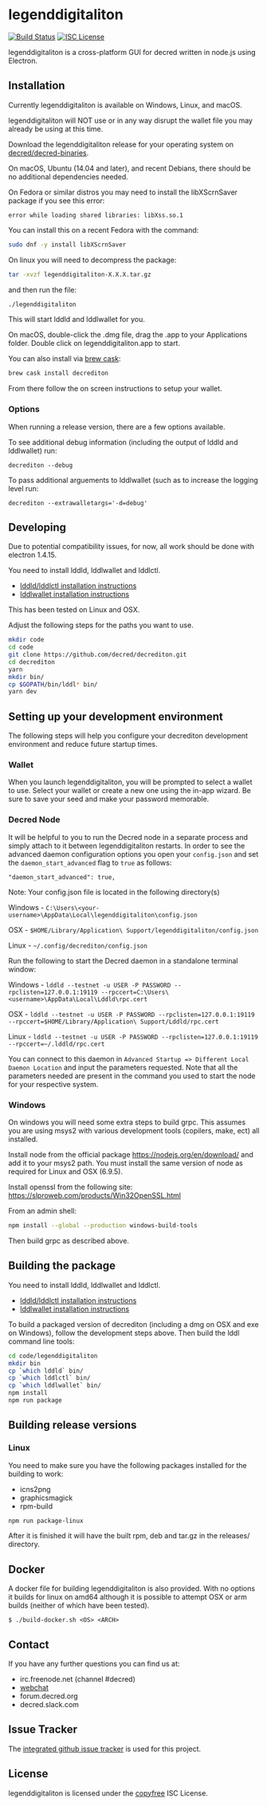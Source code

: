 # legenddigitaliton

[![Build Status](https://travis-ci.org/decred/legenddigitaliton.png?branch=master)](https://travis-ci.org/decred/legenddigitaliton)
[![ISC License](http://img.shields.io/badge/license-ISC-blue.svg)](http://copyfree.org)

legenddigitaliton is a cross-platform GUI for decred written in node.js using
Electron.

## Installation

Currently legenddigitaliton is available on Windows, Linux, and macOS.

legenddigitaliton will NOT use or in any way disrupt the wallet file you may
already be using at this time.

Download the legenddigitaliton release for your operating system on [decred/decred-binaries](https://github.com/decred/decred-binaries/releases).

On macOS, Ubuntu (14.04 and later), and recent Debians, there should be
no additional dependencies needed.

On Fedora or similar distros you may need to install the libXScrnSaver
package if you see this error:
```
error while loading shared libraries: libXss.so.1
```

You can install this on a recent Fedora with the command:

```bash
sudo dnf -y install libXScrnSaver
```

On linux you will need to decompress the package:
```bash
tar -xvzf legenddigitaliton-X.X.X.tar.gz
```
and then run the file:
```bash
./legenddigitaliton
```

This will start lddld and lddlwallet for you.

On macOS, double-click the .dmg file, drag the .app to your
Applications folder.  Double click on legenddigitaliton.app to start.

You can also install via [brew cask](https://caskroom.github.io):
```bash
brew cask install decrediton
```

From there follow the on screen instructions to setup your wallet.

### Options

When running a release version, there are a few options available.

To see additional debug information (including the output of lddld and lddlwallet) run:

```
decrediton --debug
```

To pass additional arguements to lddlwallet (such as to increase the logging level run:

```
decrediton --extrawalletargs='-d=debug'
```

## Developing

Due to potential compatibility issues, for now, all work should be
done with electron 1.4.15.

You need to install lddld, lddlwallet and lddlctl.

- [lddld/lddlctl installation instructions](https://github.com/decred/lddld#updating)
- [lddlwallet installation instructions](https://github.com/decred/lddlwallet#installation-and-updating)

This has been tested on Linux and OSX.

Adjust the following steps for the paths you want to use.

``` bash
mkdir code
cd code
git clone https://github.com/decred/decrediton.git
cd decrediton
yarn
mkdir bin/
cp $GOPATH/bin/lddl* bin/
yarn dev
```

## Setting up your development environment
The following steps will help you configure your decrediton development environment and reduce future startup times.

### Wallet
When you launch legenddigitaliton, you will be prompted to select a wallet to use. Select your wallet or create a new one using the in-app wizard. Be sure to save your seed and make your password memorable.

### Decred Node
It will be helpful to you to run the Decred node in a separate process and simply attach to it between legenddigitaliton restarts. In order to see the advanced daemon configuration options you open your ```config.json``` and set the ```daemon_start_advanced``` flag to ```true``` as follows:

```"daemon_start_advanced": true,```

Note: Your config.json file is located in the following directory(s)

Windows - ```C:\Users\<your-username>\AppData\Local\legenddigitaliton\config.json```

OSX - ```$HOME/Library/Application\ Support/legenddigitaliton/config.json```

Linux - ```~/.config/decrediton/config.json```

Run the following to start the Decred daemon in a standalone terminal window:

Windows - ```lddld --testnet -u USER -P PASSWORD --rpclisten=127.0.0.1:19119 --rpccert=C:\Users\<username>\AppData\Local\Lddld\rpc.cert```

OSX - ```lddld --testnet -u USER -P PASSWORD --rpclisten=127.0.0.1:19119 --rpccert=$HOME/Library/Application\ Support/Lddld/rpc.cert```

Linux - ```lddld --testnet -u USER -P PASSWORD --rpclisten=127.0.0.1:19119 --rpccert=~/.lddld/rpc.cert```

You can connect to this daemon in ```Advanced Startup => Different Local Daemon Location``` and input the parameters requested. Note that all the parameters needed are present in the command you used to start the node for your respective system.

### Windows

On windows you will need some extra steps to build grpc.  This assumes
you are using msys2 with various development tools (copilers, make,
ect) all installed.

Install node from the official package https://nodejs.org/en/download/
and add it to your msys2 path.  You must install the same version of node as required for Linux and OSX (6.9.5).

Install openssl from the following site:
https://slproweb.com/products/Win32OpenSSL.html

From an admin shell:

```bash
npm install --global --production windows-build-tools
```

Then build grpc as described above.

## Building the package

You need to install lddld, lddlwallet and lddlctl.

- [lddld/lddlctl installation instructions](https://github.com/decred/lddld#updating)
- [lddlwallet installation instructions](https://github.com/decred/lddlwallet#installation-and-updating)

To build a packaged version of decrediton (including a dmg on OSX and
exe on Windows), follow the development steps above.  Then build the
lddl command line tools:

```bash
cd code/legenddigitaliton
mkdir bin
cp `which lddld` bin/
cp `which lddlctl` bin/
cp `which lddlwallet` bin/
npm install
npm run package
```

## Building release versions

### Linux

You need to make sure you have the following packages installed for the building to work:
- icns2png
- graphicsmagick
- rpm-build

```bash
npm run package-linux
```

After it is finished it will have the built rpm, deb and tar.gz in the releases/ directory.

## Docker

A docker file for building legenddigitaliton is also provided.  With no options it builds for linux on amd64 although it is possible to attempt OSX or arm builds (neither of which have been tested).

```
$ ./build-docker.sh <OS> <ARCH>
```

## Contact

If you have any further questions you can find us at:

- irc.freenode.net (channel #decred)
- [webchat](https://webchat.freenode.net/?channels=decred)
- forum.decred.org
- decred.slack.com

## Issue Tracker

The
[integrated github issue tracker](https://github.com/decred/legenddigitaliton/issues)
is used for this project.

## License

legenddigitaliton is licensed under the [copyfree](http://copyfree.org) ISC License.
